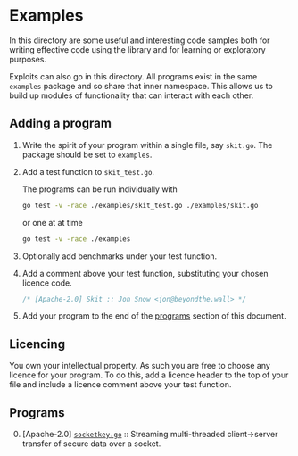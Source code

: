 # Examples

In this directory are some useful and interesting code samples both for writing effective code using the library and for learning or exploratory purposes.

Exploits can also go in this directory. All programs exist in the same `examples` package and so share that inner namespace. This allows us to build up modules of functionality that can interact with each other.

## Adding a program

1. Write the spirit of your program within a single file, say `skit.go`. The package should be set to `examples`.

2. Add a test function to `skit_test.go`.

    The programs can be run individually with

    ```bash
    go test -v -race ./examples/skit_test.go ./examples/skit.go
    ```

    or one at at time

    ```bash
    go test -v -race ./examples
    ```

3. Optionally add benchmarks under your test function.

4. Add a comment above your test function, substituting your chosen licence code.

    ```go
    /* [Apache-2.0] Skit :: Jon Snow <jon@beyondthe.wall> */
    ```

5. Add your program to the end of the [programs](#programs) section of this document.

## Licencing

You own your intellectual property. As such you are free to choose any licence for your program. To do this, add a licence header to the top of your file and include a licence comment above your test function.

## Programs

0. [Apache-2.0] [`socketkey.go`](socketkey.go) :: Streaming multi-threaded client->server transfer of secure data over a socket.